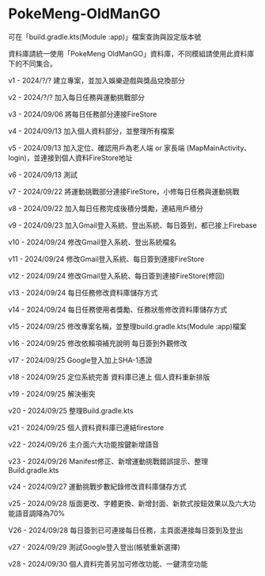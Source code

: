 # PokeMeng-OldManGO

可在「build.gradle.kts(Module :app)」檔案查詢與設定版本號

資料庫請統一使用「PokeMeng OldManGO」資料庫，不同模組請使用此資料庫下的不同集合。

v1 - 2024/?/? 建立專案，並加入娛樂遊戲與獎品兌換部分

v2 - 2024/?/? 加入每日任務與運動挑戰部分

v3 - 2024/09/06 將每日任務部分連接FireStore

v4 - 2024/09/13 加入個人資料部分，並整理所有檔案

v5 - 2024/09/13 加入定位、確認用戶為老人端 or 家長端 (MapMainActivity、login)，並連接到個人資料FireStore地址

v6 - 2024/09/13 測試

v7 - 2024/09/22 將運動挑戰部分連接FireStore，小修每日任務與運動挑戰

v8 - 2024/09/22 加入每日任務完成後積分獎勵，連結用戶積分

v9 - 2024/09/23 加入Gmail登入系統、登出系統、每日簽到，都已接上Firebase

v10 - 2024/09/24 修改Gmail登入系統、登出系統檔名

v11 - 2024/09/24 修改Gmail登入系統、每日簽到連接FireStore

v12 - 2024/09/24 修改Gmail登入系統、每日簽到連接FireStore(修回)

v13 - 2024/09/24 每日任務修改資料庫儲存方式

v14 - 2024/09/24 每日任務使用者獎勵、任務狀態修改資料庫儲存方式

v15 - 2024/09/25 修改專案名稱，並整理build.gradle.kts(Module :app)檔案

v16 - 2024/09/25 修改依賴項補充說明 每日簽到外觀修改

v17 - 2024/09/25 Google登入加上SHA-1憑證

v18 - 2024/09/25 定位系統完善 資料庫已連上 個人資料重新排版

v19 - 2024/09/25 解決衝突

v20 - 2024/09/25 整理Build.gradle.kts

v21 - 2024/09/25 個人資料資料庫已連結firestore

v22 - 2024/09/26 主介面六大功能按鍵新增語音

v23 - 2024/09/26 Manifest修正、新增運動挑戰錯誤提示、整理Build.gradle.kts

v24 - 2024/09/27 運動挑戰步數紀錄修改資料庫儲存方式

v25 - 2024/09/28 版面更改、字體更換、新增封面、新款式按鈕效果以及六大功能語音調降為70%

V26 - 2024/09/28 每日簽到已可連接每日任務，主頁面連接每日簽到及登出

v27 - 2024/09/29 測試Google登入登出(帳號重新選擇)

v28 - 2024/09/30 個人資料完善另加可修改功能、一鍵清空功能